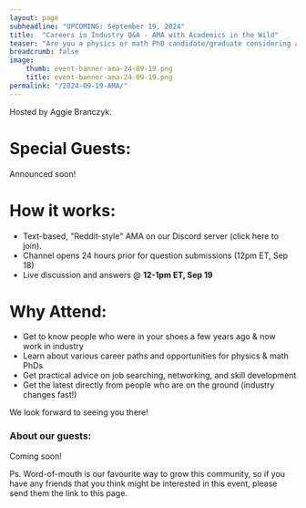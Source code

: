 ```yaml
---
layout: page
subheadline: "UPCOMING: September 19, 2024"
title:  "Careers in Industry Q&A - AMA with Academics in the Wild"
teaser: "Are you a physics or math PhD candidate/graduate considering a career outside academia? Join us for this AMA (Ask Me Anything) hosted by Academics in the Wild."
breadcrumb: false
image:
    thumb: event-banner-ama-24-09-19.png
    title: event-banner-ama-24-09-19.png
permalink: "/2024-09-19-AMA/"
---
```

Hosted by Aggie Branczyk.

# Special Guests:
Announced soon!

# How it works:
- Text-based, "Reddit-style" AMA on our Discord server (click here to join).
- Channel opens 24 hours prior for question submissions (12pm ET, Sep 18)
- Live discussion and answers @ **12-1pm ET, Sep 19**

# Why Attend:
- Get to know people who were in your shoes a few years ago & now work in industry
- Learn about various career paths and opportunities for physics & math PhDs
- Get practical advice on job searching, networking, and skill development
- Get the latest directly from people who are on the ground (industry changes fast!)

We look forward to seeing you there!

### About our guests:

Coming soon!

Ps. Word-of-mouth is our favourite way to grow this community, so if you have any friends that you think might be interested in this event, please send them the link to this page.

<!-- Pps. If you would like to put up a poster on a notice board at your university/workplace, you can download a pdf version [here](https://academicsinthewild.com/events/ama-event-24-06-20-poster.pdf). -->